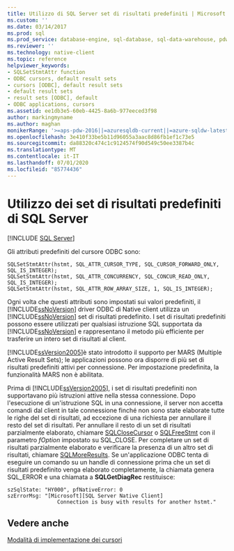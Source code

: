 ```yaml
---
title: Utilizzo di SQL Server set di risultati predefiniti | Microsoft Docs
ms.custom: ''
ms.date: 03/14/2017
ms.prod: sql
ms.prod_service: database-engine, sql-database, sql-data-warehouse, pdw
ms.reviewer: ''
ms.technology: native-client
ms.topic: reference
helpviewer_keywords:
- SQLSetStmtAttr function
- ODBC cursors, default result sets
- cursors [ODBC], default result sets
- default result sets
- result sets [ODBC], default
- ODBC applications, cursors
ms.assetid: ee1db3e5-60eb-4425-8a6b-977eeced3f98
author: markingmyname
ms.author: maghan
monikerRange: '>=aps-pdw-2016||=azuresqldb-current||=azure-sqldw-latest||>=sql-server-2016||=sqlallproducts-allversions||>=sql-server-linux-2017||=azuresqldb-mi-current'
ms.openlocfilehash: 3e410f33be5b11d96055a3aac8d86fb1ef1c73e5
ms.sourcegitcommit: da88320c474c1c9124574f90d549c50ee3387b4c
ms.translationtype: MT
ms.contentlocale: it-IT
ms.lasthandoff: 07/01/2020
ms.locfileid: "85774436"
---
```

# <a name="using-sql-server-default-result-sets"></a>Utilizzo dei set di risultati predefiniti di SQL Server
[!INCLUDE [SQL Server](../../../includes/applies-to-version/sql-asdb-asdbmi-asdw-pdw.md)]

  Gli attributi predefiniti del cursore ODBC sono:  
  
```  
SQLSetStmtAttr(hstmt, SQL_ATTR_CURSOR_TYPE, SQL_CURSOR_FORWARD_ONLY, SQL_IS_INTEGER);  
SQLSetStmtAttr(hstmt, SQL_ATTR_CONCURRENCY, SQL_CONCUR_READ_ONLY, SQL_IS_INTEGER);  
SQLSetStmtAttr(hstmt, SQL_ATTR_ROW_ARRAY_SIZE, 1, SQL_IS_INTEGER);  
```  
  
 Ogni volta che questi attributi sono impostati sui valori predefiniti, il [!INCLUDE[ssNoVersion](../../../includes/ssnoversion-md.md)] driver ODBC di Native client utilizza un [!INCLUDE[ssNoVersion](../../../includes/ssnoversion-md.md)] set di risultati predefinito. I set di risultati predefiniti possono essere utilizzati per qualsiasi istruzione SQL supportata da [!INCLUDE[ssNoVersion](../../../includes/ssnoversion-md.md)] e rappresentano il metodo più efficiente per trasferire un intero set di risultati al client.  
  
 [!INCLUDE[ssVersion2005](../../../includes/ssversion2005-md.md)]è stato introdotto il supporto per MARS (Multiple Active Result Sets); le applicazioni possono ora disporre di più set di risultati predefiniti attivi per connessione. Per impostazione predefinita, la funzionalità MARS non è abilitata.  
  
 Prima di [!INCLUDE[ssVersion2005](../../../includes/ssversion2005-md.md)], i set di risultati predefiniti non supportavano più istruzioni attive nella stessa connessione. Dopo l'esecuzione di un'istruzione SQL in una connessione, il server non accetta comandi dal client in tale connessione finché non sono state elaborate tutte le righe del set di risultati, ad eccezione di una richiesta per annullare il resto del set di risultati. Per annullare il resto di un set di risultati parzialmente elaborato, chiamare [SQLCloseCursor](../../../relational-databases/native-client-odbc-api/sqlclosecursor.md) o [SQLFreeStmt](../../../relational-databases/native-client-odbc-api/sqlfreestmt.md) con il parametro *fOption* impostato su SQL_CLOSE. Per completare un set di risultati parzialmente elaborato e verificare la presenza di un altro set di risultati, chiamare [SQLMoreResults](../../../relational-databases/native-client-odbc-api/sqlmoreresults.md). Se un'applicazione ODBC tenta di eseguire un comando su un handle di connessione prima che un set di risultati predefinito venga elaborato completamente, la chiamata genera SQL_ERROR e una chiamata a **SQLGetDiagRec** restituisce:  
  
```  
szSqlState: "HY000", pfNativeError: 0  
szErrorMsg: "[Microsoft][SQL Server Native Client]  
                Connection is busy with results for another hstmt."  
```  
  
## <a name="see-also"></a>Vedere anche  
 [Modalità di implementazione dei cursori](../../../relational-databases/native-client-odbc-cursors/implementation/how-cursors-are-implemented.md)  
  
  
